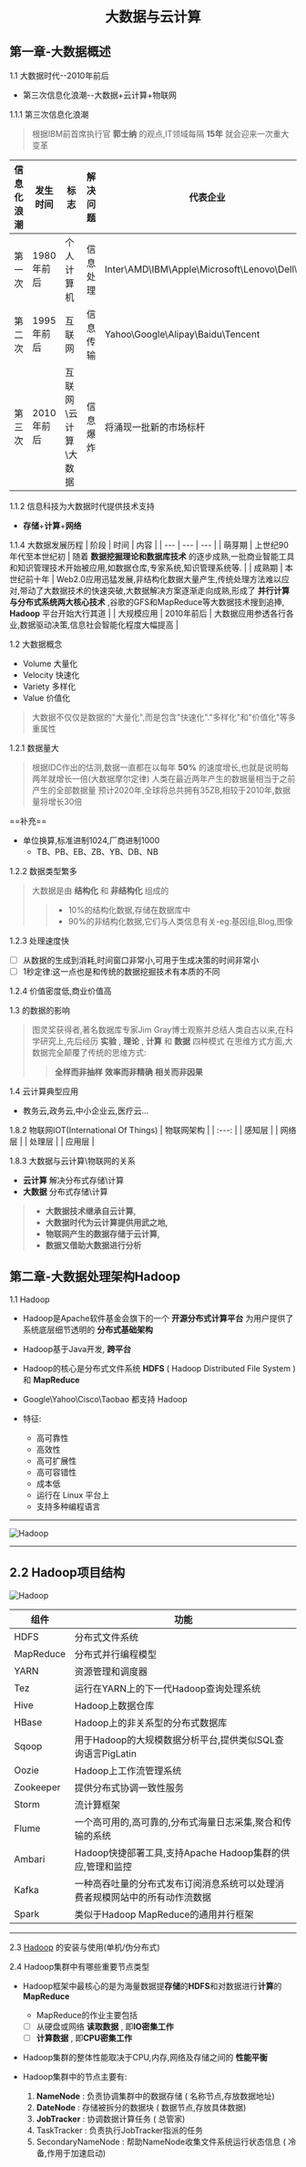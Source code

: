 <CENTER style="font-size: 24px;font-weight: 700;">大数据与云计算</CENTER>

## 第一章-大数据概述
1.1 大数据时代--2010年前后
* 第三次信息化浪潮--大数据+云计算+物联网

1.1.1 第三次信息化浪潮
> 根据IBM前首席执行官 **郭士纳** 的观点,IT领域每隔 **15年** 就会迎来一次重大变革

| 信息化浪潮 | 发生时间   | 标志                 | 解决问题 | 代表企业                                     |
| ---        | ---        | ---                  | ---      | ---                                          |
| 第一次     | 1980年前后 | 个人计算机           | 信息处理 | Inter\AMD\IBM\Apple\Microsoft\Lenovo\Dell\Hp |
| 第二次     | 1995年前后 | 互联网               | 信息传输 | Yahoo\Google\Alipay\Baidu\Tencent            |
| 第三次     | 2010年前后 | 互联网\云计算\大数据 | 信息爆炸 | 将涌现一批新的市场标杆                       |

1.1.2 信息科技为大数据时代提供技术支持
* **存储**+**计算**+**网络**

1.1.4 大数据发展历程
| 阶段       | 时间                   | 内容                                                                                                                                                                                                                                                                                     |
| ---        | ---                    | ---                                                                                                                                                                                                                                                                                      |
| 萌芽期     | 上世纪90年代至本世纪初 | 随着 **数据挖掘理论和数据库技术** 的逐步成熟,一批商业智能工具和知识管理技术开始被应用,如数据仓库,专家系统,知识管理系统等.                                                                                                                        |
| 成熟期     | 本世纪前十年           | Web2.0应用迅猛发展,非结构化数据大量产生,传统处理方法难以应对,带动了大数据技术的快速突破,大数据解决方案逐渐走向成熟,形成了 **并行计算与分布式系统两大核心技术** ,谷歌的GFS和MapReduce等大数据技术搜到追捧, **Hadoop** 平台开始大行其道 |
| 大规模应用 | 2010年前后             | 大数据应用参透各行各业,数据驱动决策,信息社会智能化程度大幅提高                                                                                                                                                                                                                           |

1.2 大数据概念
* Volume     大量化
* Velocity   快速化
* Variety    多样化
* Value      价值化
> 大数据不仅仅是数据的"大量化",而是包含"快速化"."多样化"和"价值化"等多重属性

1.2.1 数据量大
> 根据IDC作出的估测,数据一直都在以每年 **50%**  的速度增长,也就是说明每两年就增长一倍(大数据摩尔定律)
> 人类在最近两年产生的数据量相当于之前产生的全部数据量
> 预计2020年,全球将总共拥有35ZB,相较于2010年,数据量将增长30倍

==补充==
* 单位换算,标准进制1024,厂商进制1000
    - TB、PB、EB、ZB、YB、DB、NB

1.2.2 数据类型繁多
> 大数据是由 **结构化**  和 **非结构化**  组成的
>> - 10%的结构化数据,存储在数据库中
>> - 90%的非结构化数据,它们与人类信息有关-eg:基因组,Blog,图像

1.2.3 处理速度快
- [ ] 从数据的生成到消耗,时间窗口非常小,可用于生成决策的时间非常小
- [ ] 1秒定律:这一点也是和传统的数据挖掘技术有本质的不同

1.2.4 价值密度低,商业价值高

1.3 的数据的影响
> 图灵奖获得者,著名数据库专家Jim Gray博士观察并总结人类自古以来,在科学研究上,先后经历
> **实验**  , **理论**  , **计算**  和 **数据**  四种模式
> 在思维方式方面,大数据完全颠覆了传统的思维方式:
>> **全样而非抽样**
>> **效率而非精确**
>> **相关而非因果**

1.4 云计算典型应用
* 教务云,政务云,中小企业云,医疗云...

1.8.2 物联网IOT(International Of Things)
| 物联网架构 |
| :---:      |
| 感知层     |
| 网络层     |
| 处理层     |
| 应用层     |

1.8.3 大数据与云计算\物联网的关系
* **云计算** 解决分布式存储\计算
* **大数据** 分布式存储\计算
> * **大数据技术继承自云计算,**
> * **大数据时代为云计算提供用武之地,**
> * **物联网产生的数据存储于云计算,**
> * **数据又借助大数据进行分析**

## 第二章-大数据处理架构Hadoop
1.1 Hadoop
* Hadoop是Apache软件基金会旗下的一个 **开源分布式计算平台**  为用户提供了系统底层细节透明的 **分布式基础架构**
* Hadoop基于Java开发, **跨平台**
* Hadoop的核心是分布式文件系统 **HDFS** ( Hadoop Distributed File System ) 和 **MapReduce**
* Google\Yahoo\Cisco\Taobao 都支持 Hadoop

* 特征:
    - 高可靠性
    - 高效性
    - 高可扩展性
    - 高可容错性
    - 成本低
    - 运行在 Linux 平台上
    - 支持多种编程语言
---

![Hadoop](./img/Hadoop.svg)

---

2.2 Hadoop项目结构
---

![Hadoop](./img/Hadoop-2.svg)

| 组件      | 功能                                                                         |
| ---       | ---                                                                          |
| HDFS      | 分布式文件系统                                                               |
| MapReduce | 分布式并行编程模型                                                           |
| YARN      | 资源管理和调度器                                                             |
| Tez       | 运行在YARN上的下一代Hadoop查询处理系统                                       |
| Hive      | Hadoop上数据仓库                                                             |
| HBase     | Hadoop上的非关系型的分布式数据库                                             |
| Sqoop     | 用于Hadoop的大规模数据分析平台,提供类似SQL查询语言PigLatin                   |
| Oozie     | Hadoop上工作流管理系统                                                       |
| Zookeeper | 提供分布式协调一致性服务                                                     |
| Storm     | 流计算框架                                                                   |
| Flume     | 一个高可用的,高可靠的,分布式海量日志采集,聚合和传输的系统                    |
| Ambari    | Hadoop快捷部署工具,支持Apache Hadoop集群的供应,管理和监控                    |
| Kafka     | 一种高吞吐量的分布式发布订阅消息系统可以处理消费者规模网站中的所有动作流数据 |
| Spark     | 类似于Hadoop MapReduce的通用并行框架                                         |

---

2.3 [Hadoop](http://dblab.xmu.edu.cn/blog/install-hadoop/) 的安装与使用(单机/伪分布式)

2.4 Hadoop集群中有哪些重要节点类型
* Hadoop框架中最核心的是为海量数据提**存储**的**HDFS**和对数据进行**计算**的**MapReduce**

    - MapReduce的作业主要包括
    - [ ] 从硬盘或网络 **读取数据** , 即**IO密集工作**
    - [ ]  **计算数据**             , 即**CPU密集工作**

* Hadoop集群的整体性能取决于CPU,内存,网络及存储之间的 **性能平衡**
* Hadoop集群中的节点主要有:
    1. **NameNode**      : 负责协调集群中的数据存储             ( 名称节点,存放数据地址)
    2. **DateNode**      : 存储被拆分的数据块                   ( 数据节点,存放具体数据)
    3. **JobTracker**    : 协调数据计算任务                     ( 总管家)
    4. TaskTracker       : 负责执行JobTracker指派的任务
    5. SecondaryNameNode : 帮助NameNode收集文件系统运行状态信息 ( 冷备,作用于加速启动)
